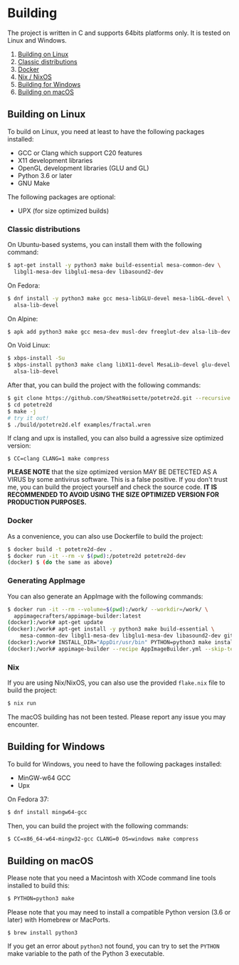 # Building

The project is written in C and supports 64bits platforms only. It is tested on
Linux and Windows.

1. [Building on Linux](#building-on-linux)
  1. [Classic distributions](#classic-distributions)
  2. [Docker](#docker)
  3. [Nix / NixOS](#nix)
2. [Building for Windows](#building-for-windows)
3. [Building on macOS](#building-on-macos)

## Building on Linux
To build on Linux, you need at least to have the following packages installed:
- GCC or Clang which support C20 features
- X11 development libraries
- OpenGL development libraries (GLU and GL)
- Python 3.6 or later
- GNU Make

The following packages are optional:
- UPX (for size optimized builds)

### Classic distributions
On Ubuntu-based systems, you can install them with the following command:
```sh
$ apt-get install -y python3 make build-essential mesa-common-dev \
  libgl1-mesa-dev libglu1-mesa-dev libasound2-dev
```
On Fedora:
```sh
$ dnf install -y python3 make gcc mesa-libGLU-devel mesa-libGL-devel \
  alsa-lib-devel
```
On Alpine:
```sh
$ apk add python3 make gcc mesa-dev musl-dev freeglut-dev alsa-lib-dev
```
On Void Linux:
```sh
$ xbps-install -Su
$ xbps-install python3 make clang libX11-devel MesaLib-devel glu-devel \
  alsa-lib-devel
```

After that, you can build the project with the following commands:
```sh
$ git clone https://github.com/SheatNoisette/potetre2d.git --recursive
$ cd potetre2d
$ make -j
# try it out!
$ ./build/potetre2d.elf examples/fractal.wren
```

If clang and upx is installed, you can also build a agressive size optimized
version:
```
$ CC=clang CLANG=1 make compress
```
**PLEASE NOTE** that the size optimized version MAY BE DETECTED AS A VIRUS by
some antivirus software. This is a false positive. If you don't trust me, you
can build the project yourself and check the source code.
**IT IS RECOMMENDED TO AVOID USING THE SIZE OPTIMIZED VERSION FOR PRODUCTION
PURPOSES.**

### Docker
As a convenience, you can also use Dockerfile to build the project:
```sh
$ docker build -t potetre2d-dev .
$ docker run -it --rm -v $(pwd):/potetre2d potetre2d-dev
(docker) $ (do the same as above)
```

### Generating AppImage

You can also generate an AppImage with the following commands:
```sh
$ docker run -it --rm --volume=$(pwd):/work/ --workdir=/work/ \
  appimagecrafters/appimage-builder:latest
(docker):/work# apt-get update
(docker):/work# apt-get install -y python3 make build-essential \
    mesa-common-dev libgl1-mesa-dev libglu1-mesa-dev libasound2-dev git
(docker):/work# INSTALL_DIR="AppDir/usr/bin" PYTHON=python3 make install
(docker):/work# appimage-builder --recipe AppImageBuilder.yml --skip-tests
```

### Nix
If you are using Nix/NixOS, you can also use the provided `flake.nix` file to
build the project:
```sh
$ nix run
```
The macOS building has not been tested. Please report any issue you may
encounter.

## Building for Windows
To build for Windows, you need to have the following packages installed:
- MinGW-w64 GCC
- Upx

On Fedora 37:
```sh
$ dnf install mingw64-gcc
```

Then, you can build the project with the following commands:
```sh
$ CC=x86_64-w64-mingw32-gcc CLANG=0 OS=windows make compress
```

## Building on macOS
Please note that you need a Macintosh with XCode command line tools installed
to build this:
```sh
$ PYTHON=python3 make
```

Please note that you may need to install a compatible Python version
(3.6 or later) with Homebrew or MacPorts.
```
$ brew install python3
```
If you get an error about `python3` not found, you can try to set the `PYTHON`
make variable to the path of the Python 3 executable.
